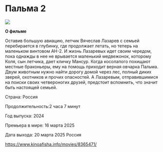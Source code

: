 # Пальма 2
![](https://static.kinoafisha.info/k/movie_shots/1920x1080/upload/movie_shots/1/7/4/8365471/160fbf6ff620f85018f024e72dff7567.jpg)

**О фильме**

Оставив большую авиацию, летчик Вячеслав Лазарев с семьей перебирается в глубинку, где продолжает летать, но теперь на маленьком винтовом АН-2. И жизнь Лазаревых идет своим чередом, пока однажды в нее не врывается маленький медвежонок, которому Коля, сын летчика, дает кличку Мансур. Когда косолапого похищают местные браконьеры, ему на помощь приходит верная овчарка Пальма. Двум животным нужно найти дорогу домой через лес, полный диких зверей, охотников и прочих опасностей. А Лазаревым, отправившимися на поиски своих четвероногих друзей, предстоит вспомнить, что значит быть настоящей семьей.

 Страна: Россия
 
Продолжительность:2 часа 7 минут

Год выпуска: 2024

Премьера в мире: 16 марта 2025

Дата выхода: 20 марта 2025 	Россия

https://www.kinoafisha.info/movies/8365471/
